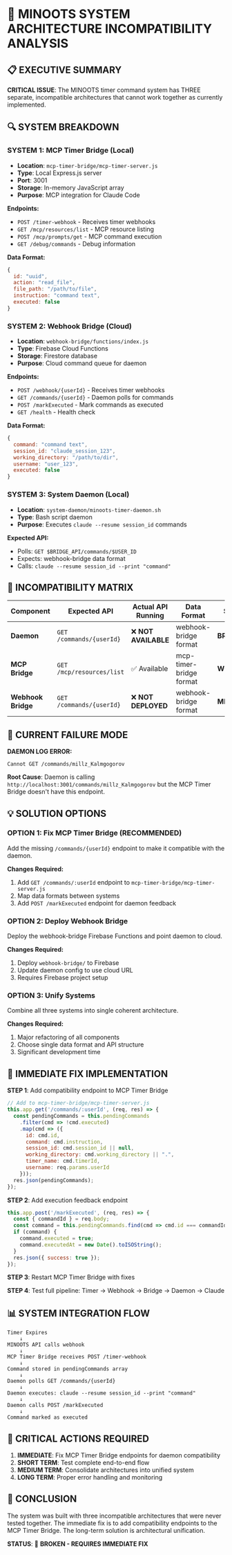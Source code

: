 # 🚨 MINOOTS SYSTEM ARCHITECTURE INCOMPATIBILITY ANALYSIS

## 📋 EXECUTIVE SUMMARY

**CRITICAL ISSUE**: The MINOOTS timer command system has THREE separate, incompatible architectures that cannot work together as currently implemented.

## 🔍 SYSTEM BREAKDOWN

### **SYSTEM 1: MCP Timer Bridge (Local)**
- **Location**: `mcp-timer-bridge/mcp-timer-server.js`
- **Type**: Local Express.js server  
- **Port**: 3001
- **Storage**: In-memory JavaScript array
- **Purpose**: MCP integration for Claude Code

**Endpoints:**
- `POST /timer-webhook` - Receives timer webhooks
- `GET /mcp/resources/list` - MCP resource listing
- `POST /mcp/prompts/get` - MCP command execution
- `GET /debug/commands` - Debug information

**Data Format:**
```javascript
{
  id: "uuid",
  action: "read_file", 
  file_path: "/path/to/file",
  instruction: "command text",
  executed: false
}
```

### **SYSTEM 2: Webhook Bridge (Cloud)**
- **Location**: `webhook-bridge/functions/index.js`
- **Type**: Firebase Cloud Functions
- **Storage**: Firestore database
- **Purpose**: Cloud command queue for daemon

**Endpoints:**
- `POST /webhook/{userId}` - Receives timer webhooks  
- `GET /commands/{userId}` - Daemon polls for commands
- `POST /markExecuted` - Mark commands as executed
- `GET /health` - Health check

**Data Format:**
```javascript
{
  command: "command text",
  session_id: "claude_session_123", 
  working_directory: "/path/to/dir",
  username: "user_123",
  executed: false
}
```

### **SYSTEM 3: System Daemon (Local)**
- **Location**: `system-daemon/minoots-timer-daemon.sh`
- **Type**: Bash script daemon
- **Purpose**: Executes `claude --resume session_id` commands

**Expected API:**
- Polls: `GET $BRIDGE_API/commands/$USER_ID`
- Expects: webhook-bridge data format
- Calls: `claude --resume session_id --print "command"`

## 🚨 INCOMPATIBILITY MATRIX

| Component | Expected API | Actual API Running | Data Format | Status |
|-----------|-------------|-------------------|-------------|---------|
| **Daemon** | `GET /commands/{userId}` | ❌ **NOT AVAILABLE** | webhook-bridge format | **BROKEN** |
| **MCP Bridge** | `GET /mcp/resources/list` | ✅ Available | mcp-timer-bridge format | **WORKING** |
| **Webhook Bridge** | `GET /commands/{userId}` | ❌ **NOT DEPLOYED** | webhook-bridge format | **MISSING** |

## 🔧 CURRENT FAILURE MODE

**DAEMON LOG ERROR:**
```
Cannot GET /commands/millz_Kalmgogorov
```

**Root Cause**: Daemon is calling `http://localhost:3001/commands/millz_Kalmgogorov` but the MCP Timer Bridge doesn't have this endpoint.

## 💡 SOLUTION OPTIONS

### **OPTION 1: Fix MCP Timer Bridge (RECOMMENDED)**
Add the missing `/commands/{userId}` endpoint to make it compatible with the daemon.

**Changes Required:**
1. Add `GET /commands/:userId` endpoint to `mcp-timer-bridge/mcp-timer-server.js`
2. Map data formats between systems
3. Add `POST /markExecuted` endpoint for daemon feedback

### **OPTION 2: Deploy Webhook Bridge**
Deploy the webhook-bridge Firebase Functions and point daemon to cloud.

**Changes Required:**
1. Deploy `webhook-bridge/` to Firebase  
2. Update daemon config to use cloud URL
3. Requires Firebase project setup

### **OPTION 3: Unify Systems** 
Combine all three systems into single coherent architecture.

**Changes Required:**
1. Major refactoring of all components
2. Choose single data format and API structure
3. Significant development time

## 🎯 IMMEDIATE FIX IMPLEMENTATION

**STEP 1**: Add compatibility endpoint to MCP Timer Bridge
```javascript
// Add to mcp-timer-bridge/mcp-timer-server.js
this.app.get('/commands/:userId', (req, res) => {
  const pendingCommands = this.pendingCommands
    .filter(cmd => !cmd.executed)
    .map(cmd => ({
      id: cmd.id,
      command: cmd.instruction,
      session_id: cmd.session_id || null, 
      working_directory: cmd.working_directory || ".",
      timer_name: cmd.timerId,
      username: req.params.userId
    }));
  res.json(pendingCommands);
});
```

**STEP 2**: Add execution feedback endpoint
```javascript
this.app.post('/markExecuted', (req, res) => {
  const { commandId } = req.body;
  const command = this.pendingCommands.find(cmd => cmd.id === commandId);
  if (command) {
    command.executed = true;
    command.executedAt = new Date().toISOString();
  }
  res.json({ success: true });
});
```

**STEP 3**: Restart MCP Timer Bridge with fixes

**STEP 4**: Test full pipeline: Timer → Webhook → Bridge → Daemon → Claude

## 📊 SYSTEM INTEGRATION FLOW

```
Timer Expires
    ↓
MINOOTS API calls webhook
    ↓  
MCP Timer Bridge receives POST /timer-webhook
    ↓
Command stored in pendingCommands array
    ↓
Daemon polls GET /commands/{userId} 
    ↓
Daemon executes: claude --resume session_id --print "command"
    ↓
Daemon calls POST /markExecuted
    ↓
Command marked as executed
```

## 🚨 CRITICAL ACTIONS REQUIRED

1. **IMMEDIATE**: Fix MCP Timer Bridge endpoints for daemon compatibility
2. **SHORT TERM**: Test complete end-to-end flow  
3. **MEDIUM TERM**: Consolidate architectures into unified system
4. **LONG TERM**: Proper error handling and monitoring

## 📝 CONCLUSION

The system was built with three incompatible architectures that were never tested together. The immediate fix is to add compatibility endpoints to the MCP Timer Bridge. The long-term solution is architectural unification.

**STATUS**: 🚨 **BROKEN - REQUIRES IMMEDIATE FIX**